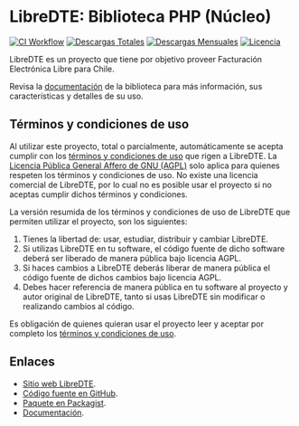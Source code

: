 # LibreDTE: Biblioteca PHP (Núcleo)

[![CI Workflow](https://github.com/libredte/libredte-lib-core/actions/workflows/ci.yml/badge.svg?branch=libredte_lib_2024&event=push)](https://github.com/libredte/libredte-lib-core/actions/workflows/ci.yml?query=branch%3Alibredte_lib_2024)
[![Descargas Totales](https://poser.pugx.org/libredte/libredte-lib-core/downloads)](https://packagist.org/packages/libredte/libredte-lib-core)
[![Descargas Mensuales](https://poser.pugx.org/libredte/libredte-lib-core/d/monthly)](https://packagist.org/packages/libredte/libredte-lib-core)
[![Licencia](https://poser.pugx.org/libredte/libredte-lib-core/license)](https://packagist.org/packages/libredte/libredte-lib-core)

LibreDTE es un proyecto que tiene por objetivo proveer Facturación Electrónica Libre para Chile.

Revisa la [documentación](https://lib-core.docs.libredte.cl) de la biblioteca para más información, sus características y detalles de su uso.

## Términos y condiciones de uso

Al utilizar este proyecto, total o parcialmente, automáticamente se acepta cumplir con los [términos y condiciones de uso](https://www.libredte.cl/legal) que rigen a LibreDTE. La [Licencia Pública General Affero de GNU (AGPL)](https://raw.githubusercontent.com/libredte/libredte-lib-core/master/COPYING) solo aplica para quienes respeten los términos y condiciones de uso. No existe una licencia comercial de LibreDTE, por lo cual no es posible usar el proyecto si no aceptas cumplir dichos términos y condiciones.

La versión resumida de los términos y condiciones de uso de LibreDTE que permiten utilizar el proyecto, son los siguientes:

1. Tienes la libertad de: usar, estudiar, distribuir y cambiar LibreDTE.
2. Si utilizas LibreDTE en tu software, el código fuente de dicho software deberá ser liberado de manera pública bajo licencia AGPL.
3. Si haces cambios a LibreDTE deberás liberar de manera pública el código fuente de dichos cambios bajo licencia AGPL.
4. Debes hacer referencia de manera pública en tu software al proyecto y autor original de LibreDTE, tanto si usas LibreDTE sin modificar o realizando cambios al código.

Es obligación de quienes quieran usar el proyecto leer y aceptar por completo los [términos y condiciones de uso](https://www.libredte.cl/legal).

Enlaces
-------

- [Sitio web LibreDTE](https://www.libredte.cl).
- [Código fuente en GitHub](https://github.com/libredte/libredte-lib-core).
- [Paquete en Packagist](https://packagist.org/packages/libredte/libredte-lib-core).
- [Documentación](https://lib-core.docs.libredte.cl).
